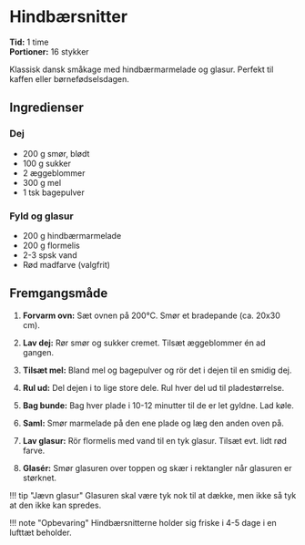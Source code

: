 # Hindbærsnitter

**Tid:** 1 time  
**Portioner:** 16 stykker

Klassisk dansk småkage med hindbærmarmelade og glasur. Perfekt til kaffen eller børnefødselsdagen.

## Ingredienser

### Dej
- 200 g smør, blødt
- 100 g sukker
- 2 æggeblommer
- 300 g mel
- 1 tsk bagepulver

### Fyld og glasur
- 200 g hindbærmarmelade
- 200 g flormelis
- 2-3 spsk vand
- Rød madfarve (valgfrit)

## Fremgangsmåde

1. **Forvarm ovn:** Sæt ovnen på 200°C. Smør et bradepande (ca. 20x30 cm).

2. **Lav dej:** Rør smør og sukker cremet. Tilsæt æggeblommer én ad gangen.

3. **Tilsæt mel:** Bland mel og bagepulver og rör det i dejen til en smidig dej.

4. **Rul ud:** Del dejen i to lige store dele. Rul hver del ud til pladestørrelse.

5. **Bag bunde:** Bag hver plade i 10-12 minutter til de er let gyldne. Lad køle.

6. **Saml:** Smør marmelade på den ene plade og læg den anden oven på.

7. **Lav glasur:** Rör flormelis med vand til en tyk glasur. Tilsæt evt. lidt rød farve.

8. **Glasér:** Smør glasuren over toppen og skær i rektangler når glasuren er størknet.

!!! tip "Jævn glasur"
    Glasuren skal være tyk nok til at dække, men ikke så tyk at den ikke kan spredes.

!!! note "Opbevaring"
    Hindbærsnitterne holder sig friske i 4-5 dage i en lufttæt beholder.